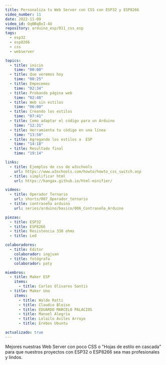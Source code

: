 ```yaml
---
title: Personaliza tu Web Server con CSS con ESP32 y ESP8266
video_number: 11
date: 2022-11-09
video_id: Oq0BqBxI-4U
repository: arduino_esp/011_css_esp
tags:
  - esp32
  - esp8266
  - css
  - webserver

topics:
  - title: inicio
    time: "00:00"
  - title: Que veremos hoy
    time: "00:25"
  - title: Empecemos
    time: "02:34"
  - title: Probando página web
    time: "02:48"
  - title: Web sin estilos
    time: "06:00"
  - title: Creando los estilos
    time: "07:41"
  - title: Como adaptar el código para un Arduino
    time: "12:31"
  - title: Herramienta tu código en una línea
    time: "13:50"
  - title: Agregando los estilos a  ESP
    time: "14:18"
  - title: Resultado final
    time: "19:14"

links:
  - title: Ejemplos de css de w3schools
    url: https://www.w3schools.com/howto/howto_css_switch.asp
  - title: simplificar html
    url: https://kangax.github.io/html-minifier/

videos:
  - title: Operador Ternario
    url: shorts/007_Operador_ternario
  - title: contraseña arduino 
    url: series/arduino/basico/006_Contraseña_Arduino

piezas:
  - title: ESP32
  - title: ESP8266
  - title: Resistencia 330 ohms
  - title: Led

colaboradores:
  - title: Editor
    colaborador: ingjuan
  - title: fotógrafa
    colaborador: paty

miembros:
  - title: Maker ESP
    items:
      - title: Carlos Olivares Santis
  - title: Maker Uno
    items:
      - title: Waldo Ratti
      - title: Claudio Bloise
      - title: EDUARDO MARCELO PALACIOS
      - title: Manuel Alegría
      - title: Lolailo Aviles Arroyo
      - title: Erebos Ubuntu

actualizado: true
---
```


Mejores nuestras Web Server con poco CSS o "Hojas de estilo en cascada" para que nuestros proyectos con ESP32 o ESP8266 sea mas profesionales y lindos.
